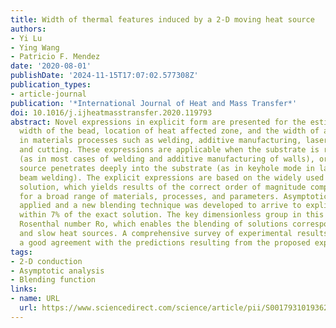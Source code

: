 ```yaml
---
title: Width of thermal features induced by a 2-D moving heat source
authors:
- Yi Lu
- Ying Wang
- Patricio F. Mendez
date: '2020-08-01'
publishDate: '2024-11-15T17:07:02.577308Z'
publication_types:
- article-journal
publication: '*International Journal of Heat and Mass Transfer*'
doi: 10.1016/j.ijheatmasstransfer.2020.119793
abstract: Novel expressions in explicit form are presented for the estimation of the
  width of the bead, location of heat affected zone, and the width of any chosen isotherm
  in materials processes such as welding, additive manufacturing, laser heat treatment,
  and cutting. These expressions are applicable when the substrate is relatively thin
  (as in most cases of welding and additive manufacturing of walls), or when the heat
  source penetrates deeply into the substrate (as in keyhole mode in laser or electron
  beam welding). The explicit expressions are based on the widely used Rosenthal 2-D
  solution, which yields results of the correct order of magnitude compared to experiments
  for a broad range of materials, processes, and parameters. Asymptotic analysis was
  applied and a new blending technique was developed to arrive to explicit expressions
  within 7% of the exact solution. The key dimensionless group in this case is the
  Rosenthal number Ro, which enables the blending of solutions corresponding to fast
  and slow heat sources. A comprehensive survey of experimental results indicates
  a good agreement with the predictions resulting from the proposed expression.
tags:
- 2-D conduction
- Asymptotic analysis
- Blending function
links:
- name: URL
  url: https://www.sciencedirect.com/science/article/pii/S0017931019362209
---
```

